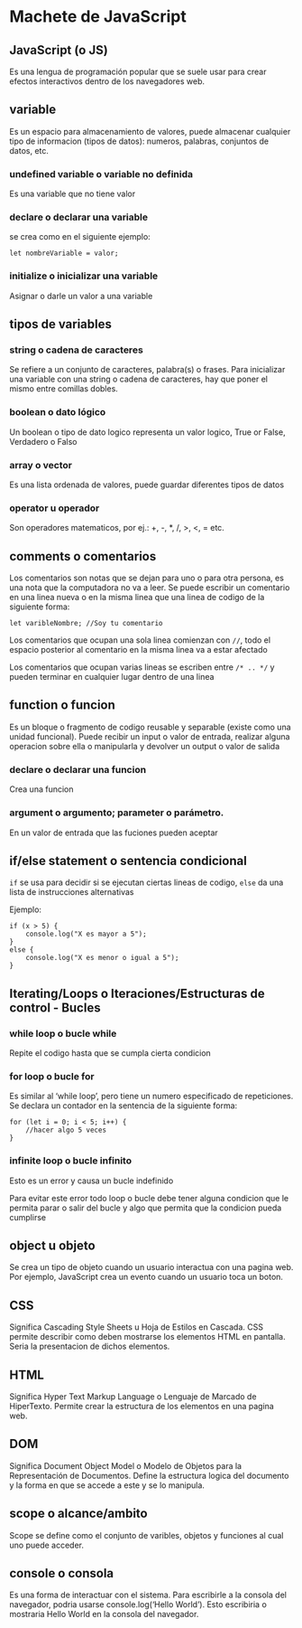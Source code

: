 # Machete de JavaScript

## JavaScript (o JS)

Es una lengua de programación popular que se suele usar para crear efectos interactivos dentro de los navegadores web.

## variable

Es un espacio para almacenamiento de valores, puede almacenar cualquier tipo de informacion (tipos de datos): numeros, palabras, conjuntos de datos, etc.

### undefined variable o variable no definida

Es una variable que no tiene valor

### declare o declarar una variable

se crea como en el siguiente ejemplo:

```
let nombreVariable = valor;
```

### initialize o inicializar una variable

Asignar o darle un valor a una variable

## tipos de variables

### string o cadena de caracteres

Se refiere a un conjunto de caracteres, palabra(s) o frases. Para inicializar una variable con una string o cadena de caracteres, hay que poner el mismo entre comillas dobles.

### boolean o dato lógico

Un boolean o tipo de dato logico representa un valor logico, True or False, Verdadero o Falso

### array o vector

Es una lista ordenada de valores, puede guardar diferentes tipos de datos

### operator u operador

Son operadores matematicos, por ej.: +, -, \*, /, >, <, = etc.

## comments o comentarios

Los comentarios son notas que se dejan para uno o para otra persona, es una nota que la computadora no va a leer. Se puede escribir un comentario en una linea nueva o en la misma linea que una linea de codigo de la siguiente forma:

```
let varibleNombre; //Soy tu comentario
```

Los comentarios que ocupan una sola linea comienzan con `//`, todo el espacio posterior al comentario en la misma linea va a estar afectado

Los comentarios que ocupan varias lineas se escriben entre `/* .. */` y pueden terminar en cualquier lugar dentro de una linea

## function o funcion

Es un bloque o fragmento de codigo reusable y separable (existe como una unidad funcional). Puede recibir un input o valor de entrada, realizar alguna operacion sobre ella o manipularla y devolver un output o valor de salida

### declare o declarar una funcion

Crea una funcion

### argument o argumento; parameter o parámetro.

En un valor de entrada que las fuciones pueden aceptar

## if/else statement o sentencia condicional

`if` se usa para decidir si se ejecutan ciertas lineas de codigo, `else` da una lista de instrucciones alternativas

Ejemplo:

```
if (x > 5) {
    console.log("X es mayor a 5");
}
else {
    console.log("X es menor o igual a 5");
}

```

## Iterating/Loops o Iteraciones/Estructuras de control - Bucles

### while loop o bucle while

Repite el codigo hasta que se cumpla cierta condicion

### for loop o bucle for

Es similar al ‘while loop’, pero tiene un numero especificado de repeticiones. Se declara un contador en la sentencia de la siguiente forma:

```
for (let i = 0; i < 5; i++) {
    //hacer algo 5 veces
}
```

### infinite loop o bucle infinito

Esto es un error y causa un bucle indefinido

Para evitar este error todo loop o bucle debe tener alguna condicion que le permita parar o salir del bucle y algo que permita que la condicion pueda cumplirse

## object u objeto

Se crea un tipo de objeto cuando un usuario interactua con una pagina web. Por ejemplo, JavaScript crea un evento cuando un usuario toca un boton.

## CSS

Significa Cascading Style Sheets u Hoja de Estilos en Cascada. CSS permite describir como deben mostrarse los elementos HTML en pantalla. Seria la presentacion de dichos elementos.

## HTML

Significa Hyper Text Markup Language o Lenguaje de Marcado de HiperTexto. Permite crear la estructura de los elementos en una pagina web.

## DOM

Significa Document Object Model o Modelo de Objetos para la Representación de Documentos. Define la estructura logica del documento y la forma en que se accede a este y se lo manipula.

## scope o alcance/ambito

Scope se define como el conjunto de varibles, objetos y funciones al cual uno puede acceder.

## console o consola

Es una forma de interactuar con el sistema. Para escribirle a la consola del navegador, podria usarse console.log(‘Hello World’). Esto escribiria o mostraria Hello World en la consola del navegador.
